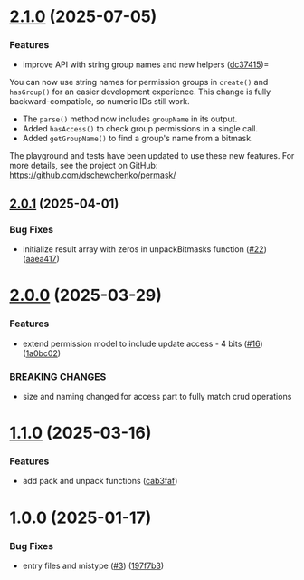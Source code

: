 # [2.1.0](https://github.com/dschewchenko/permask/compare/v2.0.1...v2.1.0) (2025-07-05)


### Features

* improve API with string group names and new helpers ([dc37415](https://github.com/dschewchenko/permask/commit/dc37415f369678ab03d6b0f3d2a0b6f5f89c5986))=

You can now use string names for permission groups in `create()` and `hasGroup()` for an easier development experience. This change is fully backward-compatible, so numeric IDs still work.

- The `parse()` method now includes `groupName` in its output.
- Added `hasAccess()` to check group permissions in a single call.
- Added `getGroupName()` to find a group's name from a bitmask.

The playground and tests have been updated to use these new features.
For more details, see the project on GitHub: https://github.com/dschewchenko/permask/


## [2.0.1](https://github.com/dschewchenko/permask/compare/v2.0.0...v2.0.1) (2025-04-01)


### Bug Fixes

* initialize result array with zeros in unpackBitmasks function ([#22](https://github.com/dschewchenko/permask/issues/22)) ([aaea417](https://github.com/dschewchenko/permask/commit/aaea4176e1f95b7a099a01135e131eaad3b0e333))

# [2.0.0](https://github.com/dschewchenko/permask/compare/v1.1.0...v2.0.0) (2025-03-29)


### Features

* extend permission model to include update access - 4 bits ([#16](https://github.com/dschewchenko/permask/issues/16)) ([1a0bc02](https://github.com/dschewchenko/permask/commit/1a0bc022af622b3b699c60b008dd2b75be80abbd))


### BREAKING CHANGES

* size and naming changed for access part to fully match crud operations

# [1.1.0](https://github.com/dschewchenko/permask/compare/v1.0.0...v1.1.0) (2025-03-16)


### Features

* add pack and unpack functions ([cab3faf](https://github.com/dschewchenko/permask/commit/cab3faf15337849f757865ecea0cef131add3683))

# 1.0.0 (2025-01-17)


### Bug Fixes

* entry files and mistype ([#3](https://github.com/dschewchenko/permask/issues/3)) ([197f7b3](https://github.com/dschewchenko/permask/commit/197f7b3eee49a5078df42c1f7aff2b143e2247c5))
